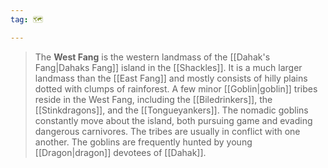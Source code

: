 ```yaml
---
tag: 🗺️

---
```

> The **West Fang** is the western landmass of the [[Dahak's Fang|Dahaks Fang]] island in the [[Shackles]]. It is a much larger landmass than the [[East Fang]] and mostly consists of hilly plains dotted with clumps of rainforest. A few minor [[Goblin|goblin]] tribes reside in the West Fang, including the [[Biledrinkers]], the [[Stinkdragons]], and the [[Tongueyankers]]. The nomadic goblins constantly move about the island, both pursuing game and evading dangerous carnivores. The tribes are usually in conflict with one another. The goblins are frequently hunted by young [[Dragon|dragon]] devotees of [[Dahak]].








